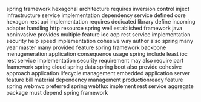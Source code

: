 spring framework hexagonal architecture requires inversion control inject infrastructure service implementation dependency service defined core hexagon rest api implementation requires dedicated library define incoming adapter handling http resource spring well established framework java noninvasive provides multiple feature ioc aop rest service implementation security help speed implementation cohesive way author also spring many year master many provided feature spring framework backbone menugeneration application consequence usage spring include least ioc rest service implementation security requirement may also require part framework spring cloud spring data spring boot also provide cohesive approach application lifecycle management embedded application server feature bill material dependency management productionready feature spring webmvc preferred spring webflux implement rest service aggregate package must depend spring framework